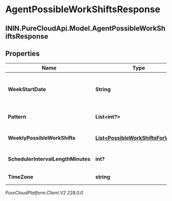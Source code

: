 # AgentPossibleWorkShiftsResponse

## ININ.PureCloudApi.Model.AgentPossibleWorkShiftsResponse

## Properties

|Name | Type | Description | Notes|
|------------ | ------------- | ------------- | -------------|
| **WeekStartDate** | **String** | Start date of requested effective work plan. Dates are represented as an ISO-8601 string. For example: yyyy-MM-dd | [optional] |
| **Pattern** | **List&lt;int?&gt;** | Each element is the ID of an effective work plan for a specific week | [optional] |
| **WeeklyPossibleWorkShifts** | [**List&lt;PossibleWorkShiftsForWeek&gt;**](PossibleWorkShiftsForWeek) | Each element is a weekly effective work plan that can be used for multiple weeks | [optional] |
| **SchedulerIntervalLengthMinutes** | **int?** | Number of minutes in each interval in the intervalScheduleProbabilities | [optional] |
| **TimeZone** | **string** | The time zone of the business unit | [optional] |



_PureCloudPlatform.Client.V2 228.0.0_
